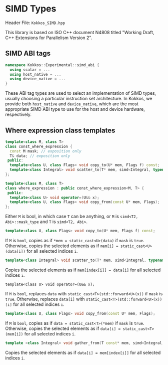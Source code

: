 # SIMD Types

Header File: `Kokkos_SIMD.hpp`

This library is based on ISO C++ document N4808 titled "Working Draft, C++ Extensions for Parallelism Version 2".

## SIMD ABI tags

```c++
namespace Kokkos::Experimental::simd_abi {
  using scalar = ...
  using host_native = ...
  using device_native = ...
}
```

These ABI tag types are used to select an implementation of SIMD types, usually choosing a particular
instruction set architecture.
In Kokkos, we provide both `host_native` and `device_native`, which are the most appropriate SIMD
ABI type to use for the host and device hardware, respectively.

## Where expression class templates

```c++
template<class M, class T>
class const_where_expression {
  const M mask; // exposition only
  T& data; // exposition only
 public:
  template<class U, class Flags> void copy_to(U* mem, Flags f) const;
  template<class Integral> void scatter_to(T* mem, simd<Integral, typename T::abi_type> const& index) const;
};

template<class M, class T>
class where_expression : public const_where_expression<M, T> {
 public:
  template<class U> void operator=(U&& x);
  template<class U, class Flags> void copy_from(const U* mem, Flags);
};
```

Either `M` is bool, in which case `T` can be anything,
or `M` is `simd<T2, Abi>::mask_type` and `T` is `simd<T2, Abi>`.

```c++
template<class U, class Flags> void copy_to(U* mem, Flags f) const;
```

If `M` is `bool`, copies as if `*mem = static_cast<U>(data)` if `mask` is `true`.
Otherwise, copies the selected elements as if `mem[i] = static_cast<U>(data[i])` for all selected indices `i`.

```c++
template<class Integral> void scatter_to(T* mem, simd<Integral, typename T::abi_type> const& index) const;
```

Copies the selected elements as if `mem[index[i]] = data[i]` for all selected indices `i`.

```
template<class U> void operator=(U&& x);
```

If `M` is `bool`, replaces `data` with `static_cast<T>(std::forward<U>(x))` if `mask` is `true`.
Otherwise, replaces `data[i]` with `static_cast<T>(std::forward<U>(x))[i]` for all selected indices `i`.

```c++
template<class U, class Flags> void copy_from(const U* mem, Flags);
```

If `M` is `bool`, copies as if `data = static_cast<T>(*mem)` if `mask` is `true`.
Otherwise, copies the selected elements as if `data[i] = static_cast<T>(mem[i])` for all selected indices `i`.

```c++
template <class Integral> void gather_from(T const* mem, simd<Integral, typename T::abi_type> const& index);
```

Copies the selected elements as if `data[i] = mem[index[i]]` for all selected indices `i`.

